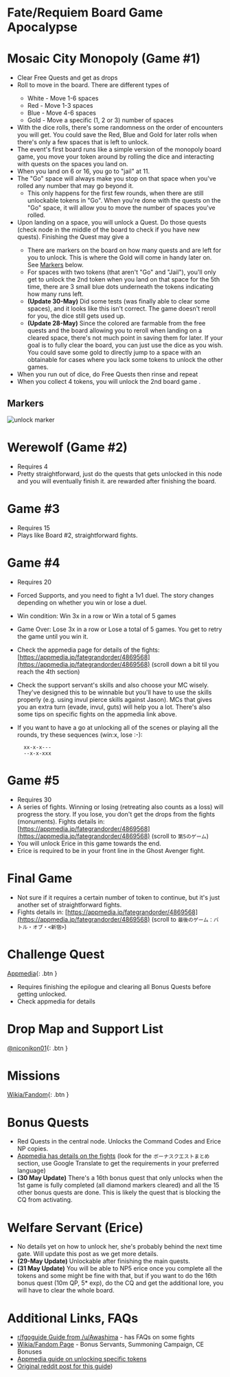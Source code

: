 # Fate/Requiem Board Game Apocalypse

# Mosaic City Monopoly (Game #1)

* Clear Free Quests and get <Dice> as drops
* Roll <Dice> to move in the board. There are different types of <Dice>
    * White - Move 1-6 spaces
    * Red - Move 1-3 spaces
    * Blue - Move 4-6 spaces
    * Gold - Move a specific (1, 2 or 3) number of spaces
* With the dice rolls, there's some randomness on the order of encounters you will get. You could save the Red, Blue and Gold <Dice> for later rolls when there's only a few spaces that is left to unlock.
* The event's first board runs like a simple version of the monopoly board game, you move your token around by rolling the dice and interacting with quests on the spaces you land on.
* When you land on 6 or 16, you go to "jail" at 11.
* The "Go" space will always make you stop on that space when you've rolled any number that may go beyond it.
    * This only happens for the first few rounds, when there are still unlockable tokens in "Go". When you're done with the quests on the "Go" space, it will allow you to move the number of spaces you've rolled.
* Upon landing on a space, you will unlock a Quest. Do those quests (check node in the middle of the board to check if you have new quests). Finishing the Quest may give a <Gappoly Token>
    * There are markers on the board on how many quests and <Gappoly Token> are left for you to unlock. This is where the Gold <Dice> will come in handy later on. See [Markers](#markers) below.
    * For spaces with two tokens (that aren't "Go" and "Jail"), you'll only get to unlock the 2nd token when you land on that space for the 5th time, there are 3 small blue dots underneath the tokens indicating how many runs left.
    * **(Update 30-May)** Did some tests (was finally able to clear some spaces), and it looks like this isn't correct. The game doesn't reroll for you, the dice still gets used up.
    * **(Update 28-May)** Since the colored <Dice> are farmable from the free quests and the board allowing you to reroll when landing on a cleared space, there's not much point in saving them for later. If your goal is to fully clear the board, you can just use the dice as you wish. You could save some gold <Dive> to directly jump to a space with an obtainable <Gappoly Token> for cases where you lack some tokens to unlock the other games.
* When you run out of dice, do Free Quests then rinse and repeat
* When you collect 4 tokens, you will unlock the 2nd board game <Werewolf Haunted House>.

## Markers
![unlock marker](https://news.fate-go.jp/wp-content/uploads/2020/requiem_full_udcns/info_image_16.png)


# Werewolf (Game #2)

* Requires 4 <Gappoly Token>
* Pretty straightforward, just do the quests that gets unlocked in this node and you will eventually finish it. <Gappoly Token> are rewarded after finishing the board.

# Game #3

* Requires 15 <Gappoly Token>
* Plays like Board #2, straightforward fights.

# Game #4

* Requires 20 <Gappoly Token>
* Forced Supports, and you need to fight a 1v1 duel. The story changes depending on whether you win or lose a duel.
* Win condition: Win 3x in a row or Win a total of 5 games
* Game Over: Lose 3x in a row or Lose a total of 5 games. You get to retry the game until you win it.
* Check the appmedia page for details of the fights: [https://appmedia.jp/fategrandorder/4869568](https://appmedia.jp/fategrandorder/4869568) (scroll down a bit til you reach the 4th section)
* Check the support servant's skills and also choose your MC wisely. They've designed this to be winnable but you'll have to use the skills properly (e.g. using invul pierce skills against Jason). MCs that gives you an extra turn (evade, invul, guts) will help you a lot. There's also some tips on specific fights on the appmedia link above.
* If you want to have a go at unlocking all of the scenes or playing all the rounds, try these sequences (win:x, lose :-):

        xx-x-x---
        --x-x-xxx

# Game #5

* Requires 30 <Gappoly Token>
* A series of fights. Winning or losing (retreating also counts as a loss) will progress the story. If you lose, you don't get the drops from the fights (monuments). Fights details in: [https://appmedia.jp/fategrandorder/4869568](https://appmedia.jp/fategrandorder/4869568) (scroll to `第5のゲーム`)
* You will unlock Erice in this game towards the end.
* Erice is required to be in your front line in the Ghost Avenger fight.

# Final Game

* Not sure if it requires a certain number of token to continue, but it's just another set of straightforward fights.
* Fights details in: [https://appmedia.jp/fategrandorder/4869568](https://appmedia.jp/fategrandorder/4869568) (scroll to `最後のゲーム：バトル・オブ・<新宿>`)

# Challenge Quest
[Appmedia](https://appmedia.jp/fategrandorder/4917349){: .btn }
* Requires finishing the epilogue and clearing all Bonus Quests before getting unlocked.
* Check appmedia for details

# Drop Map and Support List

[@niconikon01](https://twitter.com/niconikon01/status/1266319490314145794){: .btn }

# Missions

[Wikia/Fandom](https://fategrandorder.fandom.com/wiki/Board_Game_Apocalypse/Mission_List){: .btn }

# Bonus Quests

* Red Quests in the central node. Unlocks the Command Codes and Erice NP copies.
* [Appmedia has details on the fights](https://appmedia.jp/fategrandorder/4861522) (look for the `ボーナスクエストまとめ` section, use Google Translate to get the requirements in your preferred language)
* **(30 May Update)** There's a 16th bonus quest that only unlocks when the 1st game is fully completed (all diamond markers cleared) and all the 15 other bonus quests are done. This is likely the quest that is blocking the CQ from activating.

# Welfare Servant (Erice)

* No details yet on how to unlock her, she's probably behind the next time gate. Will update this post as we get more details.
* **(29-May Update)** Unlockable after finishing the main quests.
* **(31 May Update)** You will be able to NP5 erice once you complete all the tokens and some might be fine with that, but if you want to do the 16th bonus quest (10m QP, 5* exp), do the CQ and get the additional lore, you will have to clear the whole board.


# Additional Links, FAQs

* [r/fgoguide Guide from /u/Awashima](https://old.reddit.com/r/FGOGuide/comments/gqelkg/fgo_x_faterequiem_collab_guide/) - has FAQs on some fights
* [Wikia/Fandom Page](https://fategrandorder.fandom.com/wiki/Board_Game_Apocalypse) - Bonus Servants, Summoning Campaign, CE Bonuses
* [Appmedia guide on unlocking specific tokens](https://appmedia.jp/fategrandorder/4893028)
* [Original reddit post for this guide](https://old.reddit.com/r/grandorder/comments/gqe1ef/faterequiem_board_game_apocalypse_miniguide/))